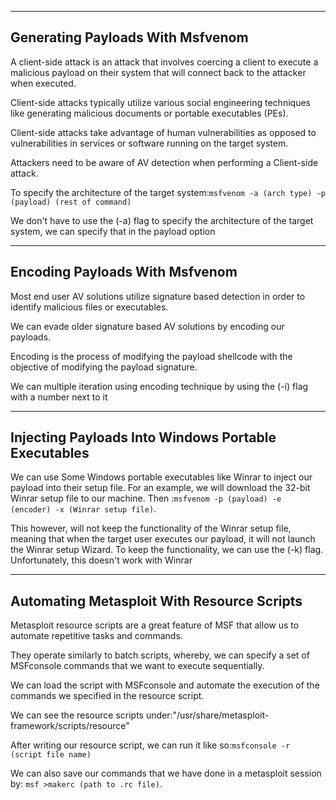 
---

## Generating Payloads With Msfvenom

A client-side attack is an attack that involves coercing a client to execute a malicious payload on their system that will connect back to the attacker when executed.

Client-side attacks typically utilize various social engineering techniques like generating malicious documents or portable executables (PEs).

Client-side attacks take advantage of human vulnerabilities as opposed to vulnerabilities in services or software running on the target system.

Attackers need to be aware of AV detection when performing a Client-side attack.

To specify the architecture of the target system:`msfvenom -a (arch type) -p (payload) (rest of command)`

We don't have to use the (-a) flag to specify the architecture of the target system, we can specify that in the payload option 

---

##  Encoding Payloads With Msfvenom


Most end user AV solutions utilize signature based detection in order to identify malicious files or executables.

We can evade older signature based AV solutions by encoding our payloads.

Encoding is the process of modifying the payload shellcode with the objective of modifying the payload signature.

We can multiple iteration using encoding technique by using the (-i) flag with a number next to it

---

## Injecting Payloads Into Windows Portable Executables

We can use Some Windows portable executables like Winrar to inject our payload into their setup file. For an example, we will download the 32-bit Winrar setup file to our machine. Then :`msfvenom -p (payload) -e (encoder) -x (Winrar setup file)`.

This however, will not keep the functionality of the Winrar setup file, meaning that when the target user executes our payload, it will not launch the Winrar setup Wizard. To keep the functionality, we can use the (-k) flag. Unfortunately, this doesn't work with Winrar

---
## Automating Metasploit With Resource Scripts

Metasploit resource scripts are a great feature of MSF that allow us to automate repetitive tasks and commands.

They operate similarly to batch scripts, whereby, we can specify a set of MSFconsole commands that we want to execute sequentially.

We can load the script with MSFconsole and automate the execution of the commands we specified in the resource script.


We can see the resource scripts under:"/usr/share/metasploit-framework/scripts/resource"

After writing our resource script, we can run it like so:`msfconsole -r (script file name)`

We can also save our commands that we have done in a metasploit session by: `msf >makerc (path to .rc file)`.

